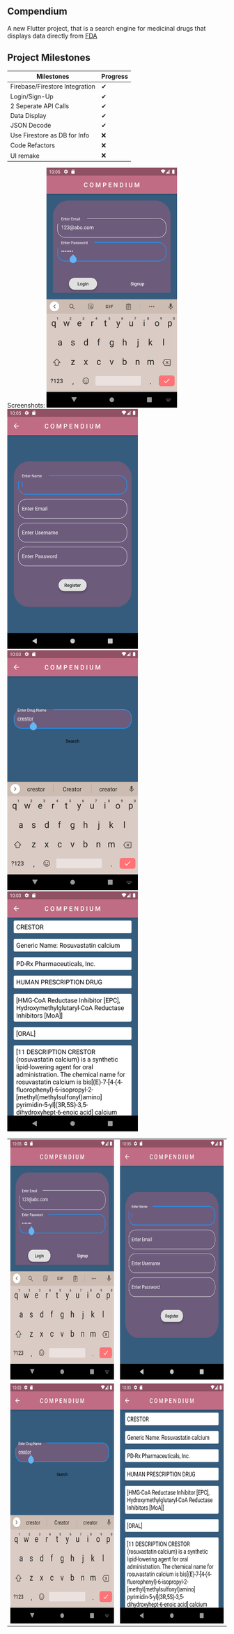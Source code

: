 ## Compendium

A new Flutter project, that is a search engine for medicinal drugs that displays data directly from [FDA](https://open.fda.gov/)

## Project Milestones

| Milestones                     | Progress |
| ------------------------------ | -------- |
| Firebase/Firestore Integration | ✔        |
| Login/Sign-Up                  | ✔        |
| 2 Seperate API Calls           | ✔        |
| Data Display                   | ✔        |
| JSON Decode                    | ✔        |
| Use Firestore as DB for Info   | ❌       |
| Code Refactors                 | ❌       |
| UI remake                      | ❌       |

Screenshots:
<img src="https://github.com/kevkanae/compendium/blob/main/extra/1.png" width="300" height="550">  <img src="https://github.com/kevkanae/compendium/blob/main/extra/2.png" width="300" height="550">
<img src="https://github.com/kevkanae/compendium/blob/main/extra/3.png" width="300" height="550">  <img src="https://github.com/kevkanae/compendium/blob/main/extra/4.png" width="300" height="550">
<table>
    <tr>
      <td><img src="https://github.com/kevkanae/compendium/blob/main/extra/1.png" alt="App SS" width="300" height="550" /></td>
      <td><img src="https://github.com/kevkanae/compendium/blob/main/extra/2.png" alt="App SS" width="300" height="550" /></td>
    </tr>
    <tr>
      <td><img src="https://github.com/kevkanae/compendium/blob/main/extra/3.png" alt="App SS" width="300" height="550" /></td>
      <td><img src="https://github.com/kevkanae/compendium/blob/main/extra/4.png" alt="App SS" width="300" height="550" /></td>
    </tr>
  </table>
